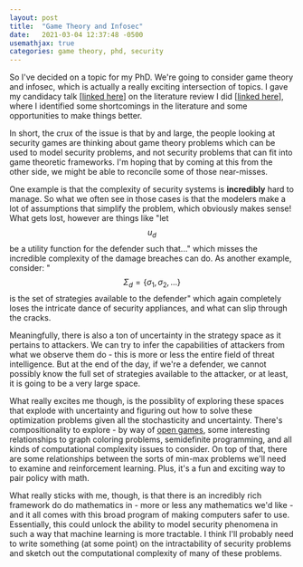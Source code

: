 ```yaml
---
layout: post
title:  "Game Theory and Infosec"
date:   2021-03-04 12:37:48 -0500
usemathjax: true
categories: game theory, phd, security
---
```


So I've decided on a topic for my PhD.
We're going to consider game theory and infosec, which is actually a really exciting intersection of topics.
I gave my candidacy talk [[linked here](/publications/Galinkin_CE_preso.pdf)] on the literature review I did [[linked here](/publications/Galinkin_Candidacy.pdf)], where I identified some shortcomings in the literature and some opportunities to make things better.

In short, the crux of the issue is that by and large, the people looking at security games are thinking about game theory problems which can be used to model security problems, and not security problems that can fit into game theoretic frameworks.
I'm hoping that by coming at this from the other side, we might be able to reconcile some of those near-misses.

One example is that the complexity of security systems is **incredibly** hard to manage.
So what we often see in those cases is that the modelers make a lot of assumptions that simplify the problem, which obviously makes sense!
What gets lost, however are things like "let $$u_d$$ be a utility function for the defender such that..." which misses the incredible complexity of the damage breaches can do.
As another example, consider: "$$\Sigma_d = \{\sigma_1, \sigma_2, ...\}$$ is the set of strategies available to the defender" which again completely loses the intricate dance of security appliances, and what can slip through the cracks.

Meaningfully, there is also a ton of uncertainty in the strategy space as it pertains to attackers.
We can try to infer the capabilities of attackers from what we observe them do - this is more or less the entire field of threat intelligence.
But at the end of the day, if we're a defender, we cannot possibly know the full set of strategies available to the attacker, or at least, it is going to be a very large space.

What really excites me though, is the possiblity of exploring these spaces that explode with uncertainty and figuring out how to solve these optimization problems given all the stochasticity and uncertainty.
There's compositionality to explore - by way of [open games](https://julesh.com/2017/09/29/a-first-look-at-open-games/), some interesting relationships to graph coloring problems, semidefinite programming, and all kinds of computational complexity issues to consider.
On top of that, there are some relationships between the sorts of min-max problems we'll need to examine and reinforcement learning.
Plus, it's a fun and exciting way to pair policy with math.

What really sticks with me, though, is that there is an incredibly rich framework do do mathematics in - more or less any mathematics we'd like - and it all comes with this broad program of making computers safer to use.
Essentially, this could unlock the ability to model security phenomena in such a way that machine learning is more tractable.
I think I'll probably need to write something (at some point) on the intractability of security problems and sketch out the computational complexity of many of these problems.
